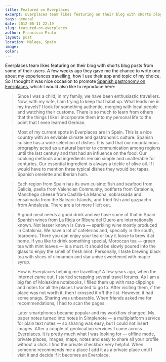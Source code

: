```yaml
---
title: Featured on Everplaces
excerpt: Everplaces team likes featuring on their blog with shorts blog posts from some of their users.
tags: general
date: 2012-05-11 22:19
slug: featured-on-everplaces
author: Francisco Pinto
layout: post
location: Málaga, Spain
image:
color:
---
```


Everplaces team likes featuring on their blog with shorts blog posts from some of their users. A few weeks ago they gave me the chance to write one about my experiences travelling, how I use their app and topic of my choice. So I thought it was nice occasion to promote [Spanish gastronomy on Everplaces](http://blog.everplaces.com/post/22840287981/secrets-of-spanish-gastronomy-guest-post-by), which I would also like to reproduce here:

> Since I was a child, in my family, we have been enthusiastic travellers. Now, with my wife, I am trying to keep that habit up. What leads me in my travels? I look for something authentic, merging with local people and watching their customs. There is so much to learn from others that the things I like I incorporate them into my personal life to the point that I even learned German.

> Most of my current spots in Everplaces are in Spain. This is a nice country with an enviable climate and gastronomic culture. Spanish cuisine has a wide selection of dishes. It is said that our mountainous orography acted as a natural barrier to communication among regions until the last century and that had an influence on the food. Our cooking methods and ingredients remain simple and unalterable for centuries. Our essential ingredient is always a trickle of olive oil. If I would have to mention three typical dishes they would be: tapas, Spanish omelette and Iberian ham.

> Each region from Spain has its own cuisine: fish and seafood from Galicia, paella from Valencian Community, botifarra from Catalonia, Manchego cheese from Castilla-La Mancha, sobrassada and ensaimada from the Balearic Islands, and fried fish and gazpacho from Andalusia. There are a lot more I left out.

> A good meal needs a good drink and we have some of that in Spain. Spanish wines from La Rioja or Ribera del Duero are internationally known. Not lesser known is Cava — sparkling wine mostly produced in Catalonia. We have a lot of cafeterias and, specially in the south, tearooms. There you can enjoy your tea or buy it loose to brew it at home. If you like to drink something special, Moroccan tea — green tea with mint leaves — is a must. It should be slowly poured into the glass to enjoy the smell of fresh mint. Personally, I taste brewing black tea with slices of cinnamon and star anise sweetened with maple syrup.

> How is Everplaces helping me travelling? A few years ago, when the Internet came out, I started scrapping several travel forums. As I am a big fan of Moleskine notebooks, I filled them up with map clippings and notes for all the places I wanted to go to. After visiting them, if the place was not worth it, then I crossed it off the list. However, it had some snags. Sharing was unbearable. When friends asked me for recommendations, I had to scan the pages. 

> Later smartphones became popular and my workflow changed. My paper notes turned into notes in Simplenote — a multiplatform service for plain text notes — so sharing was easy, but I could not insert images. After a couple of geolocation services I came across Everplaces. It is pretty much what I was looking for — offline mode, private places, images, maps, notes and easy to share all your profile without a click. I find the private checkbox very helpful. When someone recommends me a place I add it as a private place until I visit it and decide if it becomes an Everplace.